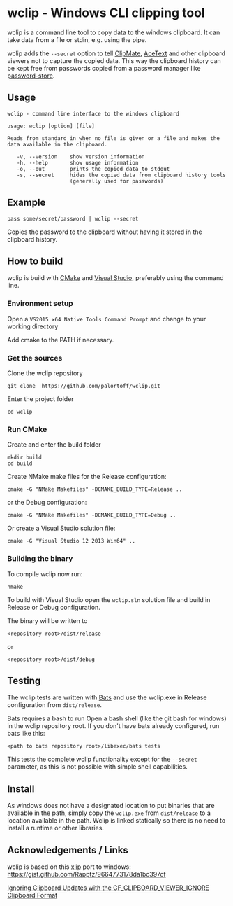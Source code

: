# wclip - Windows CLI clipping tool

wclip is a command line tool to copy data to the windows clipboard. It can take data from a file or stdin, e.g. using the pipe.

wclip adds the ``--secret`` option to tell [ClipMate](http://www.thornsoft.com/clipmate7.htm), [AceText](https://www.acetext.com/) and other clipboard viewers not to capture the copied data. This way the clipboard history can be kept free from passwords copied from a password manager like [password-store](https://www.passwordstore.org/).

## Usage

```
wclip - command line interface to the windows clipboard

usage: wclip [option] [file]

Reads from standard in when no file is given or a file and makes the data available in the clipboard.

   -v, --version    show version information
   -h, --help       show usage information
   -o, --out        prints the copied data to stdout
   -s, --secret     hides the copied data from clipboard history tools
                    (generally used for passwords)
```
## Example
```
pass some/secret/password | wclip --secret
```
Copies the password to the clipboard without having it stored in the clipboard history.

## How to build

wclip is build with [CMake](https://cmake.org/) and [Visual Studio](https://www.visualstudio.com/de/), preferably using the command line.

### Environment setup

Open a ``VS2015 x64 Native Tools Command Prompt`` and change to your working directory

Add cmake to the PATH if necessary.

### Get the sources

Clone the wclip repository

```
git clone  https://github.com/palortoff/wclip.git
```

Enter the project folder

```
cd wclip
```

### Run CMake

Create and enter the build folder

```
mkdir build
cd build
```

Create NMake make files for the Release configuration:

```
cmake -G "NMake Makefiles" -DCMAKE_BUILD_TYPE=Release ..
```

or the Debug configuration:

```
cmake -G "NMake Makefiles" -DCMAKE_BUILD_TYPE=Debug ..
```

Or create a Visual Studio solution file:

```
cmake -G "Visual Studio 12 2013 Win64" ..
```

### Building the binary

To compile wclip now run:

```
nmake
```

To build with Visual Studio open the ``wclip.sln`` solution file and build in Release or Debug configuration.


The binary will be written to

```
<repository root>/dist/release
```
or
```
<repository root>/dist/debug
```

## Testing

The wclip tests are written with [Bats](https://github.com/sstephenson/bats) and use the wclip.exe in Release configuration from ``dist/release``.

Bats requires a bash to run
Open a bash shell (like the git bash for windows) in the wclip repository root. If you don't have bats already configured, run bats like this:

```
<path to bats repository root>/libexec/bats tests
```

This tests the complete wclip functionality except for the ``--secret`` parameter, as this is not possible with simple shell capabilities.

## Install

As windows does not have a designated location to put binaries that are available in the path, simply copy the ``wclip.exe`` from ``dist/release`` to a location available in the path. Wclip is linked statically so there is no need to install a runtime or other libraries.

## Acknowledgements / Links

wclip is based on this [xlip](https://linux.die.net/man/1/xclip) port to windows:
https://gist.github.com/Rapptz/9664773178da1bc397cf

[Ignoring Clipboard Updates with the CF_CLIPBOARD_VIEWER_IGNORE Clipboard Format](http://www.clipboardextender.com/developing-clipboard-aware-programs-for-windows/ignoring-clipboard-updates-with-the-cf_clipboard_viewer_ignore-clipboard-format)
